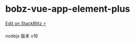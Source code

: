 # bobz-vue-app-element-plus

[Edit on StackBlitz ⚡️](https://stackblitz.com/edit/bobz-vue-app-element-plus)

nodejs 版本 v16
